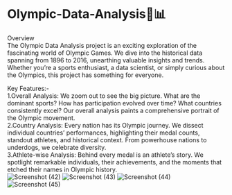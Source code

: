 # Olympic-Data-Analysis🏅📊


Overview<br>
The Olympic Data Analysis project is an exciting exploration of the fascinating world of Olympic Games. We dive into the historical data spanning from 1896 to 2016, unearthing valuable insights and trends. Whether you’re a sports enthusiast, a data scientist, or simply curious about the Olympics, this project has something for everyone.

Key Features:-<br>
1.Overall Analysis: We zoom out to see the big picture. What are the dominant sports? How has participation evolved over time? What countries consistently excel? Our overall analysis paints a comprehensive portrait of the Olympic movement.<br>
2.Country Analysis: Every nation has its Olympic journey. We dissect individual countries’ performances, highlighting their medal counts, standout athletes, and historical context. From powerhouse nations to underdogs, we celebrate diversity.<br>
3.Athlete-wise Analysis: Behind every medal is an athlete’s story. We spotlight remarkable individuals, their achievements, and the moments that etched their names in Olympic history. <br>
![Screenshot (42)](https://github.com/AmanAsgola/Olympic-Data-Analysis/assets/83400064/158dd15e-5494-416f-ba39-582221137035)
![Screenshot (43)](https://github.com/AmanAsgola/Olympic-Data-Analysis/assets/83400064/ba8e14d6-aa15-47cc-88ae-f404f21c2379)
![Screenshot (44)](https://github.com/AmanAsgola/Olympic-Data-Analysis/assets/83400064/67bce474-ffda-4810-b3e9-0072e9776372)
![Screenshot (45)](https://github.com/AmanAsgola/Olympic-Data-Analysis/assets/83400064/7edee0e4-db71-40ae-ab69-72d5e18c3912)
